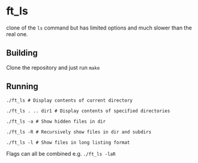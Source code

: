 # ft_ls

clone of the `ls` command but has limited options and much slower than the real one.

## Building
Clone the repository and just run `make`

## Running
```
./ft_ls # Display contents of current directory

./ft_ls . .. dir1 # Display contents of specified directories

./ft_ls -a # Show hidden files in dir

./ft_ls -R # Recursively show files in dir and subdirs

./ft_ls -l # Show files in long listing format
```

Flags can all be combined e.g. `./ft_ls -laR`
